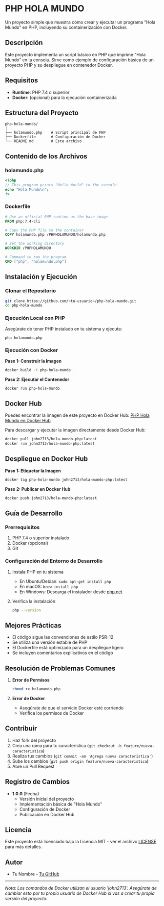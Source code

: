 # **PHP HOLA MUNDO**

Un proyecto simple que muestra cómo crear y ejecutar un programa "Hola Mundo" en PHP, incluyendo su containerización con Docker.

## Descripción
Este proyecto implementa un script básico en PHP que imprime "Hola Mundo" en la consola. Sirve como ejemplo de configuración básica de un proyecto PHP y su despliegue en contenedor Docker.

## Requisitos
- **Runtime**: PHP 7.4 o superior
- **Docker**: (opcional) para la ejecución containerizada

## Estructura del Proyecto
```
php-hola-mundo/
│
├── holamundo.php    # Script principal de PHP
├── Dockerfile       # Configuración de Docker
└── README.md        # Este archivo
```

## Contenido de los Archivos

### holamundo.php
```php
<?php
// This program prints "Hello World" to the console
echo "Hola Mundo\n";
?>
```

### Dockerfile
```dockerfile
# Use an official PHP runtime as the base image
FROM php:7.4-cli

# Copy the PHP file to the container
COPY holamundo.php /PHPHOLAMUNDO/holamundo.php

# Set the working directory
WORKDIR /PHPHOLAMUNDO

# Command to run the program
CMD ["php", "holamundo.php"]
```

## Instalación y Ejecución

### Clonar el Repositorio
```bash
git clone https://github.com/<tu-usuario>/php-hola-mundo.git
cd php-hola-mundo
```

### Ejecución Local con PHP
Asegúrate de tener PHP instalado en tu sistema y ejecuta:
```bash
php holamundo.php
```

### Ejecución con Docker

**Paso 1: Construir la Imagen**
```bash
docker build -t php-hola-mundo .
```

**Paso 2: Ejecutar el Contenedor**
```bash
docker run php-hola-mundo
```

## Docker Hub
Puedes encontrar la imagen de este proyecto en Docker Hub:
[PHP Hola Mundo en Docker Hub](https://hub.docker.com/repository/docker/john2713/hola-mundo-php/general)

Para descargar y ejecutar la imagen directamente desde Docker Hub:
```bash
docker pull john2713/hola-mundo-php:latest
docker run john2713/hola-mundo-php:latest
```

## Despliegue en Docker Hub

**Paso 1: Etiquetar la Imagen**
```bash
docker tag php-hola-mundo john2713/hola-mundo-php:latest
```

**Paso 2: Publicar en Docker Hub**
```bash
docker push john2713/hola-mundo-php:latest
```

## Guía de Desarrollo

### Prerrequisitos
1. PHP 7.4 o superior instalado
2. Docker (opcional)
3. Git

### Configuración del Entorno de Desarrollo
1. Instala PHP en tu sistema
   - En Ubuntu/Debian: `sudo apt-get install php`
   - En macOS: `brew install php`
   - En Windows: Descarga el instalador desde [php.net](https://www.php.net/downloads)

2. Verifica la instalación:
   ```bash
   php --version
   ```

## Mejores Prácticas
- El código sigue las convenciones de estilo PSR-12
- Se utiliza una versión estable de PHP
- El Dockerfile está optimizado para un despliegue ligero
- Se incluyen comentarios explicativos en el código

## Resolución de Problemas Comunes
1. **Error de Permisos**
   ```bash
   chmod +x holamundo.php
   ```

2. **Error de Docker**
   - Asegúrate de que el servicio Docker esté corriendo
   - Verifica los permisos de Docker

## Contribuir
1. Haz fork del proyecto
2. Crea una rama para tu característica (`git checkout -b feature/nueva-caracteristica`)
3. Realiza tus cambios (`git commit -am 'Agrega nueva característica'`)
4. Sube los cambios (`git push origin feature/nueva-caracteristica`)
5. Abre un Pull Request

## Registro de Cambios
- **1.0.0** (Fecha)
  - Versión inicial del proyecto
  - Implementación básica de "Hola Mundo"
  - Configuración de Docker
  - Publicación en Docker Hub

## Licencia
Este proyecto está licenciado bajo la Licencia MIT - ver el archivo [LICENSE](LICENSE) para más detalles.

## Autor
- Tu Nombre - [Tu GitHub](https://github.com/<tu-usuario>)

---
*Nota: Los comandos de Docker utilizan el usuario 'john2713'. Asegúrate de cambiar esto por tu propio usuario de Docker Hub si vas a crear tu propia versión del proyecto.*

